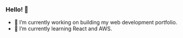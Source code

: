 ### Hello! 👋

- 🔭 I’m currently working on building my web development portfolio.
- 🌱 I’m currently learning React and AWS.

<!--
**NDaruwalla/ndaruwalla** is a ✨ _special_ ✨ repository because its `README.md` (this file) appears on your GitHub profile.

Here are some ideas to get you started:

- 🔭 I’m currently working on building my portfolio with full stack projects.
- 🌱 I’m currently learning React and AWS.
- 👯 I’m looking to collaborate on ...
- 🤔 I’m looking for help with ...
- 💬 Ask me about ...
- 📫 How to reach me: ...
- 😄 Pronouns: ...
- ⚡ Fun fact:
-->
